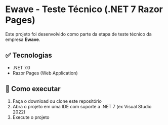 ﻿# Ewave - Teste Técnico (.NET 7 Razor Pages)

Este projeto foi desenvolvido como parte da etapa de teste técnico da empresa **Ewave**.

## ✅ Tecnologias

- .NET 7.0
- Razor Pages (Web Application)

## 🚀 Como executar

1. Faça o download ou clone este repositório
2. Abra o projeto em uma IDE com suporte a .NET 7 (ex Visual Studio 2022)
3. Execute o projeto
